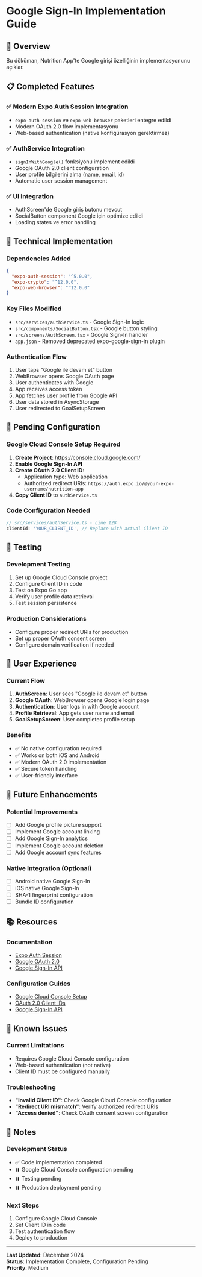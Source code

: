 # Google Sign-In Implementation Guide

## 🚀 Overview

Bu döküman, Nutrition App'te Google girişi özelliğinin implementasyonunu açıklar.

## 📋 Completed Features

### ✅ Modern Expo Auth Session Integration
- `expo-auth-session` ve `expo-web-browser` paketleri entegre edildi
- Modern OAuth 2.0 flow implementasyonu
- Web-based authentication (native konfigürasyon gerektirmez)

### ✅ AuthService Integration
- `signInWithGoogle()` fonksiyonu implement edildi
- Google OAuth 2.0 client configuration
- User profile bilgilerini alma (name, email, id)
- Automatic user session management

### ✅ UI Integration
- AuthScreen'de Google giriş butonu mevcut
- SocialButton component Google için optimize edildi
- Loading states ve error handling

## 🔧 Technical Implementation

### Dependencies Added
```json
{
  "expo-auth-session": "^5.0.0",
  "expo-crypto": "^12.0.0", 
  "expo-web-browser": "^12.0.0"
}
```

### Key Files Modified
- `src/services/authService.ts` - Google Sign-In logic
- `src/components/SocialButton.tsx` - Google button styling
- `src/screens/AuthScreen.tsx` - Google Sign-In handler
- `app.json` - Removed deprecated expo-google-sign-in plugin

### Authentication Flow
1. User taps "Google ile devam et" button
2. WebBrowser opens Google OAuth page
3. User authenticates with Google
4. App receives access token
5. App fetches user profile from Google API
6. User data stored in AsyncStorage
7. User redirected to GoalSetupScreen

## 🚧 Pending Configuration

### Google Cloud Console Setup Required
1. **Create Project**: https://console.cloud.google.com/
2. **Enable Google Sign-In API**
3. **Create OAuth 2.0 Client ID**:
   - Application type: Web application
   - Authorized redirect URIs: `https://auth.expo.io/@your-expo-username/nutrition-app`
4. **Copy Client ID** to `authService.ts`

### Code Configuration Needed
```typescript
// src/services/authService.ts - Line 128
clientId: 'YOUR_CLIENT_ID', // Replace with actual Client ID
```

## 🧪 Testing

### Development Testing
1. Set up Google Cloud Console project
2. Configure Client ID in code
3. Test on Expo Go app
4. Verify user profile data retrieval
5. Test session persistence

### Production Considerations
- Configure proper redirect URIs for production
- Set up proper OAuth consent screen
- Configure domain verification if needed

## 📱 User Experience

### Current Flow
1. **AuthScreen**: User sees "Google ile devam et" button
2. **Google OAuth**: WebBrowser opens Google login page
3. **Authentication**: User logs in with Google account
4. **Profile Retrieval**: App gets user name and email
5. **GoalSetupScreen**: User completes profile setup

### Benefits
- ✅ No native configuration required
- ✅ Works on both iOS and Android
- ✅ Modern OAuth 2.0 implementation
- ✅ Secure token handling
- ✅ User-friendly interface

## 🔄 Future Enhancements

### Potential Improvements
- [ ] Add Google profile picture support
- [ ] Implement Google account linking
- [ ] Add Google Sign-In analytics
- [ ] Implement Google account deletion
- [ ] Add Google account sync features

### Native Integration (Optional)
- [ ] Android native Google Sign-In
- [ ] iOS native Google Sign-In
- [ ] SHA-1 fingerprint configuration
- [ ] Bundle ID configuration

## 📚 Resources

### Documentation
- [Expo Auth Session](https://docs.expo.dev/versions/latest/sdk/auth-session/)
- [Google OAuth 2.0](https://developers.google.com/identity/protocols/oauth2)
- [Google Sign-In API](https://developers.google.com/identity/sign-in/web)

### Configuration Guides
- [Google Cloud Console Setup](https://console.cloud.google.com/)
- [OAuth 2.0 Client IDs](https://console.cloud.google.com/apis/credentials)
- [Google Sign-In API](https://console.cloud.google.com/apis/library/signin.googleapis.com)

## 🐛 Known Issues

### Current Limitations
- Requires Google Cloud Console configuration
- Web-based authentication (not native)
- Client ID must be configured manually

### Troubleshooting
- **"Invalid Client ID"**: Check Google Cloud Console configuration
- **"Redirect URI mismatch"**: Verify authorized redirect URIs
- **"Access denied"**: Check OAuth consent screen configuration

## 📝 Notes

### Development Status
- ✅ Code implementation completed
- ⏸️ Google Cloud Console configuration pending
- ⏸️ Testing pending
- ⏸️ Production deployment pending

### Next Steps
1. Configure Google Cloud Console
2. Set Client ID in code
3. Test authentication flow
4. Deploy to production

---

**Last Updated**: December 2024  
**Status**: Implementation Complete, Configuration Pending  
**Priority**: Medium
